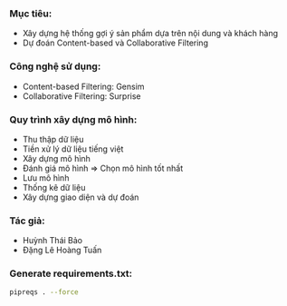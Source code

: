### Mục tiêu:
- Xây dựng hệ thống gợi ý sản phẩm dựa trên nội dung và khách hàng
- Dự đoán Content-based và Collaborative Filtering
            
### Công nghệ sử dụng:
- Content-based Filtering: Gensim
- Collaborative Filtering: Surprise
        
### Quy trình xây dựng mô hình:
- Thu thập dữ liệu
- Tiền xử lý dữ liệu tiếng việt
- Xây dựng mô hình
- Đánh giá mô hình => Chọn mô hình tốt nhất
- Lưu mô hình
- Thống kê dữ liệu
- Xây dựng giao diện và dự đoán
        
### Tác giả:
- Huỳnh Thái Bảo
- Đặng Lê Hoàng Tuấn

### Generate requirements.txt:
```bash
pipreqs . --force
```